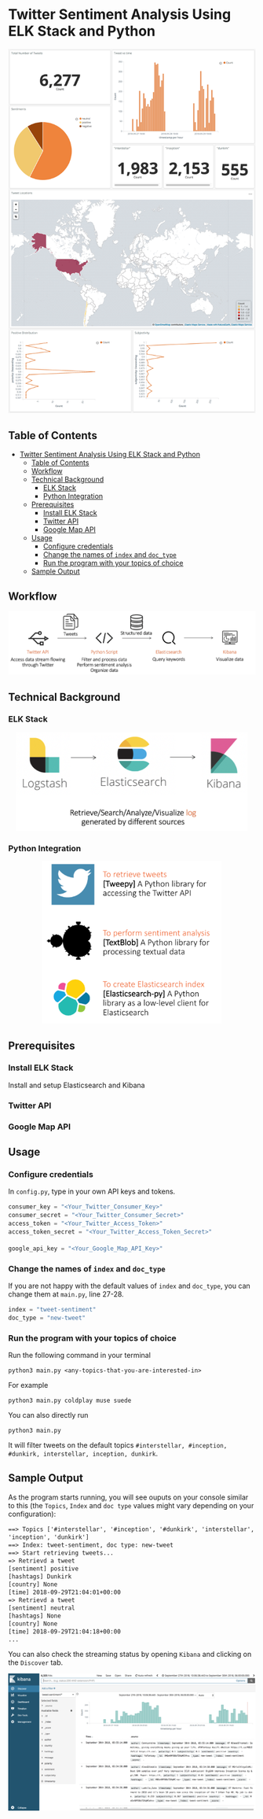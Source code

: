 # Twitter Sentiment Analysis Using ELK Stack and Python

![visualize](images/visualize_update.png)


## Table of Contents
<!-- TOC -->

- [Twitter Sentiment Analysis Using ELK Stack and Python](#twitter-sentiment-analysis-using-elk-stack-and-python)
    - [Table of Contents](#table-of-contents)
    - [Workflow](#workflow)
    - [Technical Background](#technical-background)
        - [ELK Stack](#elk-stack)
        - [Python Integration](#python-integration)
    - [Prerequisites](#prerequisites)
        - [Install ELK Stack](#install-elk-stack)
        - [Twitter API](#twitter-api)
        - [Google Map API](#google-map-api)
    - [Usage](#usage)
        - [Configure credentials](#configure-credentials)
        - [Change the names of `index` and `doc_type`](#change-the-names-of-index-and-doc_type)
        - [Run the program with your topics of choice](#run-the-program-with-your-topics-of-choice)
    - [Sample Output](#sample-output)

<!-- /TOC -->


## Workflow
![workflow](images/workflow.png)

## Technical Background

### ELK Stack

<p align="center">
    <img src="images/elk_stack.png" height="200"></div>
</p>

### Python Integration

<p align="center">
    <img src="images/python.png" height="330">
</p>


## Prerequisites

### Install ELK Stack
Install and setup Elasticsearch and Kibana

### Twitter API

### Google Map API

## Usage
### Configure credentials
In `config.py`, type in your own API keys and tokens.
```python
consumer_key = "<Your_Twitter_Consumer_Key>"
consumer_secret = "<Your_Twitter_Consumer_Secret>"
access_token = "<Your_Twitter_Access_Token>"
access_token_secret = "<Your_Twitter_Access_Token_Secret>"

google_api_key = "<Your_Google_Map_API_Key>"
```

### Change the names of `index` and `doc_type`
If you are not happy with the default values of `index` and `doc_type`, you can change them at `main.py`, line 27-28.
```python
index = "tweet-sentiment"
doc_type = "new-tweet"
```

### Run the program with your topics of choice
Run the following command in your terminal
```
python3 main.py <any-topics-that-you-are-interested-in>
```
For example
```
python3 main.py coldplay muse suede 
```
You can also directly run
```
python3 main.py
```
It will filter tweets on the default topics `#interstellar, #inception, #dunkirk, interstellar, inception, dunkirk`.

## Sample Output
As the program starts running, you will see ouputs on your console similar to this (the `Topics`, `Index` and `doc type` values might vary depending on your configuration):
```
==> Topics ['#interstellar', '#inception', '#dunkirk', 'interstellar', 'inception', 'dunkirk']
==> Index: tweet-sentiment, doc type: new-tweet
==> Start retrieving tweets...
=> Retrievd a tweet
[sentiment] positive
[hashtags] Dunkirk
[country] None
[time] 2018-09-29T21:04:01+00:00
=> Retrievd a tweet
[sentiment] neutral
[hashtags] None
[country] None
[time] 2018-09-29T21:04:18+00:00
...
```
You can also check the streaming status by opening `Kibana` and clicking on the `Discover` tab.

![kibaba](images/kibana_1.png)

